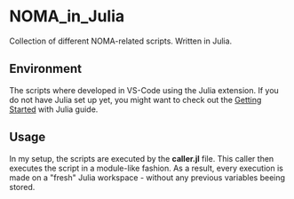 # NOMA_in_Julia
Collection of different NOMA-related scripts. Written in Julia.

## Environment
The scripts where developed in VS-Code using the Julia extension. If you do not have Julia set up yet, you might want to check out the [Getting Started](https://www.julia-vscode.org/docs/dev/gettingstarted/) with Julia guide.

## Usage
In my setup, the scripts are executed by the __caller.jl__ file. This caller then executes the script in a module-like fashion. 
As a result, every execution is made on a "fresh" Julia workspace - without any previous variables beeing stored.
